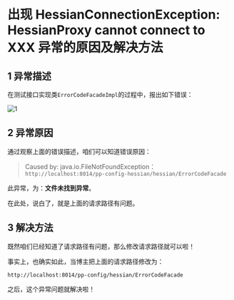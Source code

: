 # 出现 HessianConnectionException: HessianProxy cannot connect to XXX 异常的原因及解决方法

1 异常描述
------

在测试接口实现类`ErrorCodeFacadeImpl`的过程中，报出如下错误：

![1](http://img.blog.csdn.net/20170407164118874)

2 异常原因
------

通过观察上面的错误描述，咱们可以知道错误原因：

> Caused by: java.io.FileNotFoundException：`http://localhost:8014/pp-config-hessian/hessian/ErrorCodeFacade`

此异常，为：**文件未找到异常**。

在此处，说白了，就是上面的请求路径有问题。

3 解决方法
------

既然咱们已经知道了请求路径有问题，那么修改请求路径就可以啦！

事实上，也确实如此，当博主把上面的请求路径修改为：

`http://localhost:8014/pp-config/hessian/ErrorCodeFacade`

之后，这个异常问题就解决啦！
